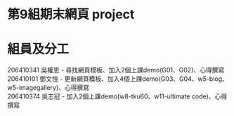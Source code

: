 # 第9組期末網頁 project
 
# 組員及分工
  206410341 吳權恩 - 尋找網頁模板、加入2個上課demo(G01、G02)、心得撰寫<br>
  206410101 鄧文愷 - 更新網頁模板、加入4個上課demo(G03、G04、w5-blog、w5-imagegallery)、心得撰寫<br>
  206410374 吳志冠 - 加入2個上課demo(w8-tku60、w11-ultimate code)、心得撰寫
